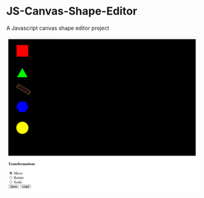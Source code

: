 # JS-Canvas-Shape-Editor
A Javascript canvas shape editor project

![Image description](https://github.com/MatriXcel/JS-Canvas-Shape-Editor/blob/master/sample_output.PNG)
